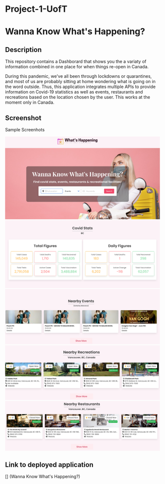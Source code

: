 # Project-1-UofT
# Wanna Know What's Happening?

## Description

This repository contains a Dashborard that shows you the a variaty of information combined in one place for when things re-open in Canada. 

During this pandemic, we've all been through lockdowns or quarantines, and most of us are probably sitting at home wondering what is going on in the word outside. Thus, this application integrates multiple APIs to provide information on Covid-19 statistics as well as events, restaurants and recreations based on the location chosen by the user. This works at the moment only in Canada.

## Screenshot

Sample Screenhots

![Sample 1](/assets/images/sample1.jpeg)
![Sample 2](/assets/images/sample2.jpeg)
![Sample 3](/assets/images/sample3.jpeg)
![Sample 4](/assets/images/sample4.jpeg)
![Sample 5](/assets/images/sample5.jpeg)

## Link to deployed application

[] (Wanna Know What's Happening?)